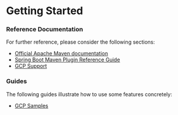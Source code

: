 # Getting Started

### Reference Documentation
For further reference, please consider the following sections:

* [Official Apache Maven documentation](https://maven.apache.org/guides/index.html)
* [Spring Boot Maven Plugin Reference Guide](https://docs.spring.io/spring-boot/docs/2.1.1.RELEASE/maven-plugin/)
* [GCP Support](https://cloud.spring.io/spring-cloud-gcp/reference/html/)

### Guides
The following guides illustrate how to use some features concretely:

* [GCP Samples](https://github.com/spring-cloud/spring-cloud-gcp/tree/master/spring-cloud-gcp-samples)

